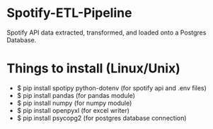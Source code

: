 # Spotify-ETL-Pipeline
Spotify API data extracted, transformed, and loaded onto a Postgres Database.

# Things to install (Linux/Unix)
- $ pip install spotipy python-dotenv (for spotify api and .env files)
- $ pip install pandas (for pandas module)
- $ pip install numpy (for numpy module)
- $ pip install openpyxl (for excel writer)
- $ pip install psycopg2 (for postgres database connection)

